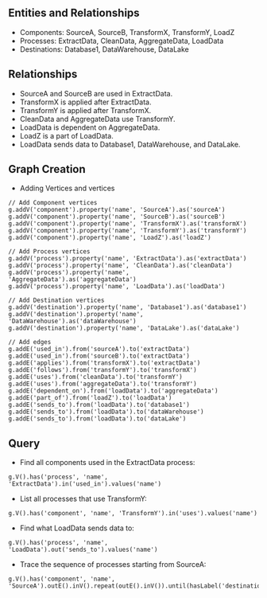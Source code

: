 ## Entities and Relationships
- Components: SourceA, SourceB, TransformX, TransformY, LoadZ
- Processes: ExtractData, CleanData, AggregateData, LoadData
- Destinations: Database1, DataWarehouse, DataLake

## Relationships
- SourceA and SourceB are used in ExtractData.
- TransformX is applied after ExtractData.
- TransformY is applied after TransformX.
- CleanData and AggregateData use TransformY.
- LoadData is dependent on AggregateData.
- LoadZ is a part of LoadData.
- LoadData sends data to Database1, DataWarehouse, and DataLake.

## Graph Creation
- Adding Vertices  and vertices
```gremlin
// Add Component vertices
g.addV('component').property('name', 'SourceA').as('sourceA')
g.addV('component').property('name', 'SourceB').as('sourceB')
g.addV('component').property('name', 'TransformX').as('transformX')
g.addV('component').property('name', 'TransformY').as('transformY')
g.addV('component').property('name', 'LoadZ').as('loadZ')

// Add Process vertices
g.addV('process').property('name', 'ExtractData').as('extractData')
g.addV('process').property('name', 'CleanData').as('cleanData')
g.addV('process').property('name', 'AggregateData').as('aggregateData')
g.addV('process').property('name', 'LoadData').as('loadData')

// Add Destination vertices
g.addV('destination').property('name', 'Database1').as('database1')
g.addV('destination').property('name', 'DataWarehouse').as('dataWarehouse')
g.addV('destination').property('name', 'DataLake').as('dataLake')

// Add edges
g.addE('used_in').from('sourceA').to('extractData')
g.addE('used_in').from('sourceB').to('extractData')
g.addE('applies').from('transformX').to('extractData')
g.addE('follows').from('transformY').to('transformX')
g.addE('uses').from('cleanData').to('transformY')
g.addE('uses').from('aggregateData').to('transformY')
g.addE('dependent_on').from('loadData').to('aggregateData')
g.addE('part_of').from('loadZ').to('loadData')
g.addE('sends_to').from('loadData').to('database1')
g.addE('sends_to').from('loadData').to('dataWarehouse')
g.addE('sends_to').from('loadData').to('dataLake')

```

## Query
- Find all components used in the ExtractData process:
```gremlin
g.V().has('process', 'name', 'ExtractData').in('used_in').values('name')
```

- List all processes that use TransformY:
```grenlin
g.V().has('component', 'name', 'TransformY').in('uses').values('name')
```

- Find what LoadData sends data to:
```gremlin
g.V().has('process', 'name', 'LoadData').out('sends_to').values('name')
```

- Trace the sequence of processes starting from SourceA:
```gremlin
g.V().has('component', 'name', 'SourceA').outE().inV().repeat(outE().inV()).until(hasLabel('destination')).path().by('name')

```